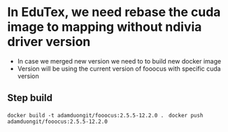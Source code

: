 # In EduTex, we need rebase the cuda image to mapping without ndivia driver version
- In case we merged new version we need to to build new docker image
- Version will be using the current version of fooocus with specific cuda version

## Step build
`docker build -t adamduongit/fooocus:2.5.5-12.2.0 . `
`docker push adamduongit/fooocus:2.5.5-12.2.0`